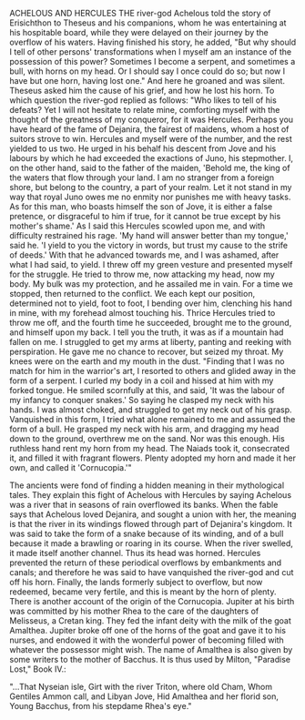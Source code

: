 ACHELOUS AND HERCULES
  THE river-god Achelous told the story of Erisichthon to Theseus
  and his companions, whom he was entertaining at his hospitable
  board, while they were delayed on their journey by the overflow of his
  waters. Having finished his story, he added, "But why should I tell of
  other persons' transformations when I myself am an instance of the
  possession of this power? Sometimes I become a serpent, and
  sometimes a bull, with horns on my head. Or I should say I once
  could do so; but now I have but one horn, having lost one." And here
  he groaned and was silent.
  Theseus asked him the cause of his grief, and how he lost his
  horn. To which question the river-god replied as follows: "Who likes
  to tell of his defeats? Yet I will not hesitate to relate mine,
  comforting myself with the thought of the greatness of my conqueror,
  for it was Hercules. Perhaps you have heard of the fame of Dejanira,
  the fairest of maidens, whom a host of suitors strove to win. Hercules
  and myself were of the number, and the rest yielded to us two. He
  urged in his behalf his descent from Jove and his labours by which
  he had exceeded the exactions of Juno, his stepmother. I, on the other
  hand, said to the father of the maiden, 'Behold me, the king of the
  waters that flow through your land. I am no stranger from a foreign
  shore, but belong to the country, a part of your realm. Let it not
  stand in my way that royal Juno owes me no enmity nor punishes me with
  heavy tasks. As for this man, who boasts himself the son of Jove, it
  is either a false pretence, or disgraceful to him if true, for it
  cannot be true except by his mother's shame.' As I said this
  Hercules scowled upon me, and with difficulty restrained his rage. 'My
  hand will answer better than my tongue,' said he. 'I yield to you
  the victory in words, but trust my cause to the strife of deeds.' With
  that he advanced towards me, and I was ashamed, after what I had said,
  to yield. I threw off my green vesture and presented myself for the
  struggle. He tried to throw me, now attacking my head, now my body. My
  bulk was my protection, and he assailed me in vain. For a time we
  stopped, then returned to the conflict. We each kept our position,
  determined not to yield, foot to foot, I bending over him, clenching
  his hand in mine, with my forehead almost touching his. Thrice
  Hercules tried to throw me off, and the fourth time he succeeded,
  brought me to the ground, and himself upon my back. I tell you the
  truth, it was as if a mountain had fallen on me. I struggled to get my
  arms at liberty, panting and reeking with perspiration. He gave me
  no chance to recover, but seized my throat. My knees were on the earth
  and my mouth in the dust.
  "Finding that I was no match for him in the warrior's art, I
  resorted to others and glided away in the form of a serpent. I
  curled my body in a coil and hissed at him with my forked tongue. He
  smiled scornfully at this, and said, 'It was the labour of my
  infancy to conquer snakes.' So saying he clasped my neck with his
  hands. I was almost choked, and struggled to get my neck out of his
  grasp. Vanquished in this form, I tried what alone remained to me
  and assumed the form of a bull. He grasped my neck with his arm, and
  dragging my head down to the ground, overthrew me on the sand. Nor was
  this enough. His ruthless hand rent my horn from my head. The Naiads
  took it, consecrated it, and filled it with fragrant flowers. Plenty
  adopted my horn and made it her own, and called it 'Cornucopia.'"

  The ancients were fond of finding a hidden meaning in their
  mythological tales. They explain this fight of Achelous with
  Hercules by saying Achelous was a river that in seasons of rain
  overflowed its banks. When the fable says that Achelous loved
  Dejanira, and sought a union with her, the meaning is that the river
  in its windings flowed through part of Dejanira's kingdom. It was said
  to take the form of a snake because of its winding, and of a bull
  because it made a brawling or roaring in its course. When the river
  swelled, it made itself another channel. Thus its head was horned.
  Hercules prevented the return of these periodical overflows by
  embankments and canals; and therefore he was said to have vanquished
  the river-god and cut off his horn. Finally, the lands formerly
  subject to overflow, but now redeemed, became very fertile, and this
  is meant by the horn of plenty.
  There is another account of the origin of the Cornucopia. Jupiter at
  his birth was committed by his mother Rhea to the care of the
  daughters of Melisseus, a Cretan king. They fed the infant deity
  with the milk of the goat Amalthea. Jupiter broke off one of the horns
  of the goat and gave it to his nurses, and endowed it with the
  wonderful power of becoming filled with whatever the possessor might
  wish.
  The name of Amalthea is also given by some writers to the mother
  of Bacchus. It is thus used by Milton, "Paradise Lost," Book IV.:

  "...That Nyseian isle,
  Girt with the river Triton, where old Cham,
  Whom Gentiles Ammon call, and Libyan Jove,
  Hid Amalthea and her florid son,
  Young Bacchus, from his stepdame Rhea's eye."
